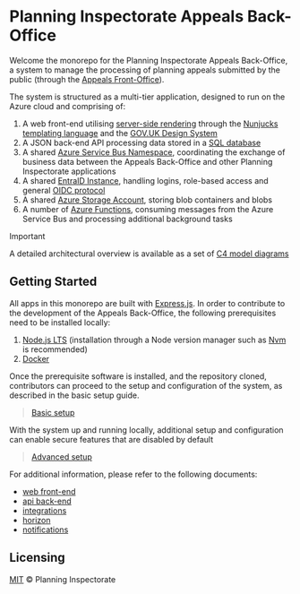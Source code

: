 # Planning Inspectorate Appeals Back-Office

Welcome the monorepo for the Planning Inspectorate Appeals Back-Office, a system to manage the processing of planning appeals submitted by the public (through the [Appeals Front-Office](https://github.com/Planning-Inspectorate/appeal-planning-decision/)).

The system is structured as a multi-tier application, designed to run on the Azure cloud and comprising of:

1. A web front-end utilising [server-side rendering](https://web.dev/rendering-on-the-web/#server-rendering) through the [Nunjucks templating language](https://mozilla.github.io/nunjucks/templating.html) and the [GOV.UK Design System](https://design-system.service.gov.uk/)
2. A JSON back-end API processing data stored in a [SQL database](https://learn.microsoft.com/en-us/azure/azure-sql/)
3. A shared [Azure Service Bus Namespace](https://learn.microsoft.com/en-us/azure/service-bus-messaging/), coordinating the exchange of business data between the Appeals Back-Office and other Planning Inspectorate applications
4. A shared [EntraID Instance](https://learn.microsoft.com/en-gb/entra/), handling logins, role-based access and general [OIDC protocol](https://openid.net/)
5. A shared [Azure Storage Account](https://learn.microsoft.com/en-us/azure/storage/), storing blob containers and blobs
6. A number of [Azure Functions](https://learn.microsoft.com/en-us/azure/azure-functions/), consuming messages from the Azure Service Bus and processing additional background tasks


> [!IMPORTANT]
> A detailed architectural overview is available as a set of [C4 model diagrams](docs/architecture/index.md)


## Getting Started

All apps in this monorepo are built with [Express.js](https://expressjs.com/). In order to contribute to the development of the Appeals Back-Office, the following prerequisites need to be installed locally:

1. [Node.js LTS](https://nodejs.org/en/) (installation through a Node version manager such as [Nvm](https://github.com/nvm-sh/nvm) is recommended)
2. [Docker](https://www.docker.com/products/docker-desktop)

Once the prerequisite software is installed, and the repository cloned, contributors can proceed to the setup and configuration of the system, as described in the basic setup guide.

> [Basic setup](docs/basic-setup.md)

With the system up and running locally, additional setup and configuration can enable secure features that are disabled by default

> [Advanced setup](docs/advanced-setup.md)

For additional information, please refer to the following documents:

* [web front-end](docs/web.md)
* [api back-end](docs/api.md)
* [integrations](docs/integrations.md)
* [horizon](docs/horizon.md)
* [notifications](docs/notifications.md)


## Licensing

[MIT](https://opensource.org/licenses/mit) © Planning Inspectorate
